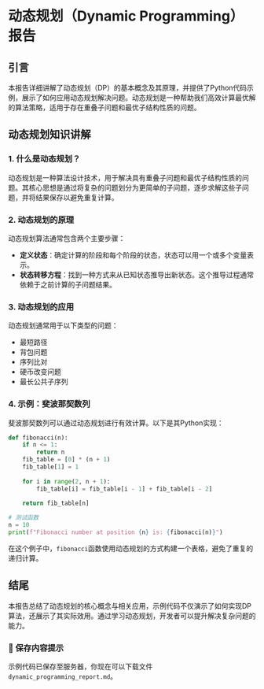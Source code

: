 # 动态规划（Dynamic Programming）报告

## 引言
本报告详细讲解了动态规划（DP）的基本概念及其原理，并提供了Python代码示例，展示了如何应用动态规划解决问题。动态规划是一种帮助我们高效计算最优解的算法策略，适用于存在重叠子问题和最优子结构性质的问题。

## 动态规划知识讲解
### 1. 什么是动态规划？
动态规划是一种算法设计技术，用于解决具有重叠子问题和最优子结构性质的问题。其核心思想是通过将复杂的问题划分为更简单的子问题，逐步求解这些子问题，并将结果保存以避免重复计算。

### 2. 动态规划的原理
动态规划算法通常包含两个主要步骤：

- **定义状态**：确定计算的阶段和每个阶段的状态，状态可以用一个或多个变量表示。  
- **状态转移方程**：找到一种方式来从已知状态推导出新状态。这个推导过程通常依赖于之前计算的子问题结果。

### 3. 动态规划的应用
动态规划通常用于以下类型的问题：
- 最短路径  
- 背包问题  
- 序列比对  
- 硬币改变问题  
- 最长公共子序列  

### 4. 示例：斐波那契数列
斐波那契数列可以通过动态规划进行有效计算。以下是其Python实现：

```python
def fibonacci(n):
    if n <= 1:
        return n
    fib_table = [0] * (n + 1)
    fib_table[1] = 1
    
    for i in range(2, n + 1):
        fib_table[i] = fib_table[i - 1] + fib_table[i - 2]
    
    return fib_table[n]

# 测试函数
n = 10
print(f"Fibonacci number at position {n} is: {fibonacci(n)}")
```

在这个例子中，`fibonacci`函数使用动态规划的方式构建一个表格，避免了重复的递归计算。

## 结尾
本报告总结了动态规划的核心概念与相关应用，示例代码不仅演示了如何实现DP算法，还展示了其实际效用。通过学习动态规划，开发者可以提升解决复杂问题的能力。 

### 💾 保存内容提示
示例代码已保存至服务器，你现在可以下载文件 `dynamic_programming_report.md`。